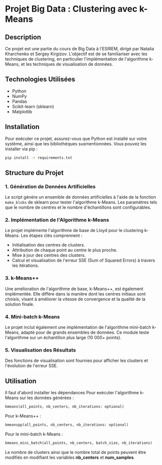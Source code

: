 
# Projet Big Data : Clustering avec k-Means

## Description
Ce projet est une partie du cours de Big Data à l'ESIREM, dirigé par Natalia Kharchenko et Sergey Kirgizov. L'objectif est de se familiariser avec les techniques de clustering, en particulier l'implémentation de l'algorithme k-Means, et les techniques de visualisation de données.

## Technologies Utilisées
- Python
- NumPy
- Pandas
- Scikit-learn (sklearn)
- Matplotlib

## Installation
Pour exécuter ce projet, assurez-vous que Python est installé sur votre système, ainsi que les bibliothèques susmentionnées. Vous pouvez les installer via pip :
```bash
pip install -r requirements.txt
```

## Structure du Projet

### 1. Génération de Données Artificielles
Le script génère un ensemble de données artificielles à l'aide de la fonction `make_blobs` de sklearn pour tester l'algorithme k-Means. Les paramètres tels que le nombre de centres et le nombre d'échantillons sont configurables.

### 2. Implémentation de l'Algorithme k-Means
Le projet implémente l'algorithme de base de Lloyd pour le clustering k-Means. Les étapes clés comprennent :
- Initialisation des centres de clusters.
- Attribution de chaque point au centre le plus proche.
- Mise à jour des centres des clusters.
- Calcul et visualisation de l'erreur SSE (Sum of Squared Errors) à travers les itérations.

### 3. k-Means++
Une amélioration de l'algorithme de base, k-Means++, est également implémentée. Elle diffère dans la manière dont les centres initiaux sont choisis, visant à améliorer la vitesse de convergence et la qualité de la solution finale.

### 4. Mini-batch k-Means
Le projet inclut également une implémentation de l'algorithme mini-batch k-Means, adapté pour de grands ensembles de données. Ce module teste l'algorithme sur un échantillon plus large (10 000+ points).

### 5. Visualisation des Résultats
Des fonctions de visualisation sont fournies pour afficher les clusters et l'évolution de l'erreur SSE.

## Utilisation
Il faut d'abord installer les dépendances
Pour exécuter l'algorithme k-Means sur les données générées :
```python
kmeans(all_points, nb_centers, nb_iterations: optional)
```

Pour k-Means++ :
```python
kmeanspp(all_points, nb_centers, nb_iterations: optional)
```

Pour le mini-batch k-Means :
```python
kmeans_mini_batch(all_points, nb_centers, batch_size, nb_iterations)
```

Le nombre de clusters ainsi que le nombre total de points peuvent être modifiés en modifiant les variables **nb_centers** et **num_samples**.

